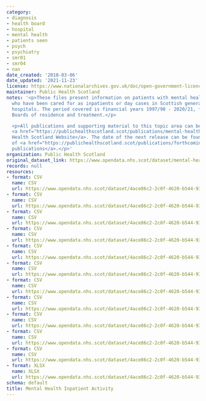 ```yaml
---
category:
- diagnosis
- health board
- hospital
- mental health
- patients seen
- psych
- psychiatry
- smr01
- smr04
- nan
date_created: '2018-03-06'
date_updated: '2021-11-23'
license: https://www.nationalarchives.gov.uk/doc/open-government-licence/version/3/
maintainer: Public Health Scotland
notes: '<p>These files present information on patients with mental health problems
  who have been cared for as inpatients or day cases in Scottish general and psychiatric
  hospitals. The period covered is financial years 1997/98 - 2020/21, for all NHS
  Boards of residence and treatment.</p>

  <p>All publications and supporting material to this topic area can be found on the
  <a href="https://publichealthscotland.scot/publications/mental-health-inpatient-activity/">Public
  Health Scotland Website</a>. The date of the next release can be found on our list
  of <a href="https://publichealthscotland.scot/publications/forthcoming-publications/">forthcoming
  publications</a>.</p>'
organization: Public Health Scotland
original_dataset_link: https://www.opendata.nhs.scot/dataset/mental-health-inpatient-activity
records: null
resources:
- format: CSV
  name: CSV
  url: https://www.opendata.nhs.scot/dataset/4ace86c2-2c0f-4620-b544-932148c2c4d3/resource/83b38aa6-73c0-4489-b344-11081e7aa0ed/download/mental-health-inpatient-activity-age-sex.csv
- format: CSV
  name: CSV
  url: https://www.opendata.nhs.scot/dataset/4ace86c2-2c0f-4620-b544-932148c2c4d3/resource/ff797b7c-94cb-4efa-83dd-58e378cb7d8d/download/mental-health-inpatient-activity-deprivation.csv
- format: CSV
  name: CSV
  url: https://www.opendata.nhs.scot/dataset/4ace86c2-2c0f-4620-b544-932148c2c4d3/resource/13b0a4ec-76a5-4a5d-8118-63c48d465948/download/mental-health-inpatient-activity-length-of-stay.csv
- format: CSV
  name: CSV
  url: https://www.opendata.nhs.scot/dataset/4ace86c2-2c0f-4620-b544-932148c2c4d3/resource/c6d26491-2268-46e5-8d56-a08fd466aba0/download/mental-health-inpatient-activity-diagnosis-trend.csv
- format: CSV
  name: CSV
  url: https://www.opendata.nhs.scot/dataset/4ace86c2-2c0f-4620-b544-932148c2c4d3/resource/7b9b76e3-a3a5-43cc-bea1-a32ab080e9ec/download/mental-health-inpatient-activity-hospital-trend.csv
- format: CSV
  name: CSV
  url: https://www.opendata.nhs.scot/dataset/4ace86c2-2c0f-4620-b544-932148c2c4d3/resource/7e99efb9-2d73-46e1-bdce-59b00ed20a0f/download/mental-health-inpatient-activity-health-board-trend.csv
- format: CSV
  name: CSV
  url: https://www.opendata.nhs.scot/dataset/4ace86c2-2c0f-4620-b544-932148c2c4d3/resource/ba979207-fbd0-4f96-b855-ac7540e03b23/download/mental-health-inpatient-activity-scotland-trend.csv
- format: CSV
  name: CSV
  url: https://www.opendata.nhs.scot/dataset/4ace86c2-2c0f-4620-b544-932148c2c4d3/resource/07fc742d-e729-440c-8569-eeca91c80578/download/mental-health-inpatient-activity-cross-boundary-flow.csv
- format: CSV
  name: CSV
  url: https://www.opendata.nhs.scot/dataset/4ace86c2-2c0f-4620-b544-932148c2c4d3/resource/3ef139c6-988b-4728-bb1d-c910ff513d1d/download/mental-health-inpatient-activity-geography.csv
- format: CSV
  name: CSV
  url: https://www.opendata.nhs.scot/dataset/4ace86c2-2c0f-4620-b544-932148c2c4d3/resource/2b2355a8-16d4-402b-a535-11b54729b93e/download/mental-health-inpatient-activity-readmissions.csv
- format: CSV
  name: CSV
  url: https://www.opendata.nhs.scot/dataset/4ace86c2-2c0f-4620-b544-932148c2c4d3/resource/b2669513-3ab1-481e-b0f1-35de5da8b161/download/mental-health-inpatient-activity-rii.csv
- format: XLSX
  name: XLSX
  url: https://www.opendata.nhs.scot/dataset/4ace86c2-2c0f-4620-b544-932148c2c4d3/resource/530cb70a-f747-4b3b-b75a-06353ae78e8d/download/icd10-lookup.xlsx
schema: default
title: Mental Health Inpatient Activity
---
```

